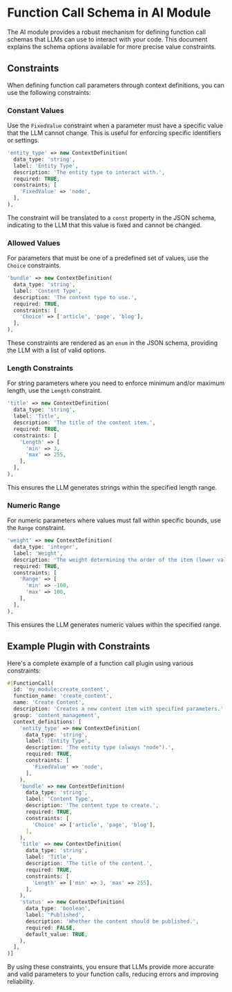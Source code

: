 # Function Call Schema in AI Module

The AI module provides a robust mechanism for defining function call schemas that LLMs can use to interact with your code. This document explains the schema options available for more precise value constraints.

## Constraints

When defining function call parameters through context definitions, you can use the following constraints:

### Constant Values

Use the `FixedValue` constraint when a parameter must have a specific value that the LLM cannot change. This is useful for enforcing specific identifiers or settings.

```php
'entity_type' => new ContextDefinition(
  data_type: 'string',
  label: 'Entity Type',
  description: 'The entity type to interact with.',
  required: TRUE,
  constraints: [
    'FixedValue' => 'node',
  ],
),
```

The constraint will be translated to a `const` property in the JSON schema, indicating to the LLM that this value is fixed and cannot be changed.

### Allowed Values

For parameters that must be one of a predefined set of values, use the `Choice` constraints.

```php
'bundle' => new ContextDefinition(
  data_type: 'string',
  label: 'Content Type',
  description: 'The content type to use.',
  required: TRUE,
  constraints: [
    'Choice' => ['article', 'page', 'blog'],
  ],
),
```

These constraints are rendered as an `enum` in the JSON schema, providing the LLM with a list of valid options.

### Length Constraints

For string parameters where you need to enforce minimum and/or maximum length, use the `Length` constraint.

```php
'title' => new ContextDefinition(
  data_type: 'string',
  label: 'Title',
  description: 'The title of the content item.',
  required: TRUE,
  constraints: [
    'Length' => [
      'min' => 3,
      'max' => 255,
    ],
  ],
),
```

This ensures the LLM generates strings within the specified length range.

### Numeric Range

For numeric parameters where values must fall within specific bounds, use the `Range` constraint.

```php
'weight' => new ContextDefinition(
  data_type: 'integer',
  label: 'Weight',
  description: 'The weight determining the order of the item (lower values appear first).',
  required: TRUE,
  constraints: [
    'Range' => [
      'min' => -100,
      'max' => 100,
    ],
  ],
),
```

This ensures the LLM generates numeric values within the specified range.

## Example Plugin with Constraints

Here's a complete example of a function call plugin using various constraints:

```php
#[FunctionCall(
  id: 'my_module:create_content',
  function_name: 'create_content',
  name: 'Create Content',
  description: 'Creates a new content item with specified parameters.',
  group: 'content_management',
  context_definitions: [
    'entity_type' => new ContextDefinition(
      data_type: 'string',
      label: 'Entity Type',
      description: 'The entity type (always "node").',
      required: TRUE,
      constraints: [
        'FixedValue' => 'node',
      ],
    ),
    'bundle' => new ContextDefinition(
      data_type: 'string',
      label: 'Content Type',
      description: 'The content type to create.',
      required: TRUE,
      constraints: [
        'Choice' => ['article', 'page', 'blog'],
      ],
    ),
    'title' => new ContextDefinition(
      data_type: 'string',
      label: 'Title',
      description: 'The title of the content.',
      required: TRUE,
      constraints: [
        'Length' => ['min' => 3, 'max' => 255],
      ],
    ),
    'status' => new ContextDefinition(
      data_type: 'boolean',
      label: 'Published',
      description: 'Whether the content should be published.',
      required: FALSE,
      default_value: TRUE,
    ),
  ],
)]
```

By using these constraints, you ensure that LLMs provide more accurate and valid parameters to your function calls, reducing errors and improving reliability.
